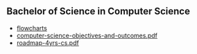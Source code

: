 ## Bachelor of Science in Computer Science

* [flowcharts](../flowcharts)
* [computer-science-objectives-and-outcomes.pdf](computer-science-objectives-and-outcomes.pdf)
* [roadmap-4yrs-cs.pdf](roadmap-4yrs-cs.pdf)

